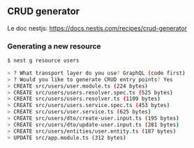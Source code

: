## CRUD generator

Le doc nestjs:
https://docs.nestjs.com/recipes/crud-generator


### Generating a new resource
```bash
$ nest g resource users

> ? What transport layer do you use? GraphQL (code first)
> ? Would you like to generate CRUD entry points? Yes
> CREATE src/users/user.module.ts (224 bytes)
> CREATE src/users/users.resolver.spec.ts (525 bytes)
> CREATE src/users/users.resolver.ts (1109 bytes)
> CREATE src/users/users.service.spec.ts (453 bytes)
> CREATE src/users/user.service.ts (625 bytes)
> CREATE src/users/dto/create-user.input.ts (195 bytes)
> CREATE src/users/dto/update-user.input.ts (281 bytes)
> CREATE src/users/entities/user.entity.ts (187 bytes)
> UPDATE src/app.module.ts (312 bytes)
```

